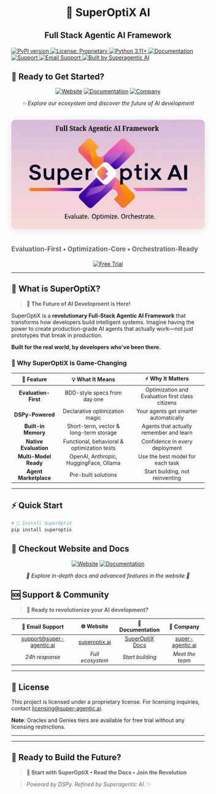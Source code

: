 <div align="center">

# 🚀 SuperOptiX AI

## **Full Stack Agentic AI Framework**

</div>
  
  <div style="margin: 20px 0;">
    <a href="https://badge.fury.io/py/superoptix">
      <img src="https://badge.fury.io/py/superoptix.svg" alt="PyPI version" />
    </a>
    <a href="LICENSE">
      <img src="https://img.shields.io/badge/License-Proprietary-red.svg" alt="License: Proprietary" />
    </a>
    <a href="https://www.python.org/downloads/">
      <img src="https://img.shields.io/badge/python-3.11+-blue.svg" alt="Python 3.11+" />
    </a>
    <a href="https://superagenticai.github.io/superoptix-ai/">
      <img src="https://img.shields.io/badge/Documentation-Docs-blue.svg" alt="Documentation" />
    </a>
    <a href="https://support.super-agentic.ai">
      <img src="https://img.shields.io/badge/Support-Help-orange.svg" alt="Support" />
    </a>
    <a href="mailto:support@super-agentic.ai">
      <img src="https://img.shields.io/badge/Email-Support-green.svg" alt="Email Support" />
    </a>
    <a href="https://super-agentic.ai">
      <img src="https://img.shields.io/badge/Built%20by-Superagentic%20AI-purple.svg" alt="Built by Superagentic AI" />
    </a>
  </div>
  
## 🚀 Ready to Get Started?

<div align="center">

[![Website](https://img.shields.io/badge/🌐_Website-superoptix.ai-8B5CF6?style=for-the-badge&logo=globe&logoColor=white)](https://superoptix.ai)
[![Documentation](https://img.shields.io/badge/📖_Documentation-SuperOptiX_Docs-3B82F6?style=for-the-badge&logo=book&logoColor=white)](https://superagenticai.github.io/superoptix-ai)
[![Company](https://img.shields.io/badge/💼_Company-super--agentic.ai-10B981?style=for-the-badge&logo=building&logoColor=white)](https://super-agentic.ai)

*✨ Explore our ecosystem and discover the future of AI development*

</div>
  
  <img src="resources/superoptix_hero.png" alt="SuperOptiX AI Hero" style="max-width: 100%; height: auto; margin: 20px 0; border-radius: 10px; box-shadow: 0 4px 20px rgba(0,0,0,0.1);" />
  
  <p style="font-size: 1.2em; color: #666; margin: 20px 0;">
    <strong>Evaluation-First • Optimization-Core • Orchestration-Ready</strong>
  </p>
  
<div align="center">

[![Free Trial](https://img.shields.io/badge/🎉_Oracles_&_Genies_are_FREE_to_try!-10B981?style=for-the-badge&logo=gift&logoColor=white&labelColor=3B82F6&color=8B5CF6)](https://superoptix.ai)

</div>
</div>

---

## 🎯 What is SuperOptiX?

> **🚀 The Future of AI Development is Here!**

SuperOptiX is a **revolutionary Full-Stack Agentic AI Framework** that transforms how developers build intelligent systems. Imagine having the power to create production-grade AI agents that actually work—not just prototypes that break in production.

**Built for the real world, by developers who've been there.**

### 🌟 Why SuperOptiX is Game-Changing

| 🎯 **Feature** | 💡 **What It Means** | ⚡ **Why It Matters** |
|:---:|:---:|:---:|
| **Evaluation-First** | BDD-style specs from day one | Optimization and Evaluation first class citizens|
| **DSPy-Powered** | Declarative optimization magic | Your agents get smarter automatically |
| **Built-in Memory** | Short-term, vector & long-term storage | Agents that actually remember and learn |
| **Native Evaluation** | Functional, behavioral & optimization tests | Confidence in every deployment |
| **Multi-Model Ready** | OpenAI, Anthropic, HuggingFace, Ollama | Use the best model for each task |
| **Agent Marketplace** | Pre-built solutions | Start building, not reinventing |

---

## ⚡ Quick Start

```bash
# 🚀 Install SuperOptiX
pip install superoptix

```

## 📙 Checkout Website and Docs
<div align="center">

[![Website](https://img.shields.io/badge/🌐_Website-superoptix.ai-8B5CF6?style=for-the-badge&logo=globe&logoColor=white)](https://superoptix.ai)
[![Documentation](https://img.shields.io/badge/📖_Documentation-SuperOptiX_Docs-3B82F6?style=for-the-badge&logo=book&logoColor=white)](https://superagenticai.github.io/superoptix-ai)

*📗 Explore in-depth docs and advanced features in the website 📙*

</div>


## 🆘 Support & Community

> **🚀 Ready to revolutionize your AI development?**

| 📧 **Email Support** | 🌐 **Website** | 📖 **Documentation** | 💼 **Company** |
|:---:|:---:|:---:|:---:|
| support@super-agentic.ai | [superoptix.ai](https://superoptix.ai) | [SuperOptiX Docs](https://superagenticai.github.io/superoptix-ai) | [super-agentic.ai](https://super-agentic.ai) |
| *24h response* | *Full ecosystem* | *Start building* | *Meet the team* |
---

## 📄 License

This project is licensed under a proprietary license. For licensing inquiries, contact [licensing@super-agentic.ai](mailto:licensing@super-agentic.ai).

**Note**: Oracles and Genies tiers are available for free trial without any licensing restrictions.

---

---

## 🚀 Ready to Build the Future?

> **🌟 Start with SuperOptiX • Read the Docs • Join the Revolution**

> *Powered by DSPy. Refined by Superagentic AI.* ✨ 